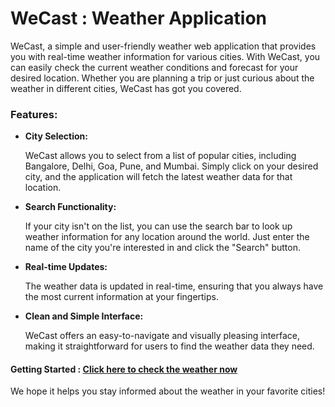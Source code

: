 <h1> WeCast : Weather Application </h1>

<p>
  WeCast, a simple and user-friendly weather web application that provides you with real-time weather information for various cities. With WeCast, you can easily check the current weather conditions and forecast for your desired location. Whether you are planning a trip or just curious about the weather in different cities, WeCast has got you covered.
</p>

<h3> Features: </h3>

<ul>
  <li> <b>City Selection:</b> <p>WeCast allows you to select from a list of popular cities, including Bangalore, Delhi, Goa, Pune, and Mumbai. Simply click on your desired city, and the application will fetch the latest weather data for that location.</p></li>
  <li><b>Search Functionality:</b> <p>If your city isn't on the list, you can use the search bar to look up weather information for any location around the world. Just enter the name of the city you're interested in and click the "Search" button.</p></li>
  <li><b>Real-time Updates:</b> <p>The weather data is updated in real-time, ensuring that you always have the most current information at your fingertips.</p></li>
  <li><b>Clean and Simple Interface:</b> <p>WeCast offers an easy-to-navigate and visually pleasing interface, making it straightforward for users to find the weather data they need.</p></li>
</ul>

<h4> Getting Started : <a href="https://rvp6696.github.io/weatherapp/" title="WeCast" target="_new"> Click here to check the weather now </a> </h4>

<p>We hope it helps you stay informed about the weather in your favorite cities!</p>
